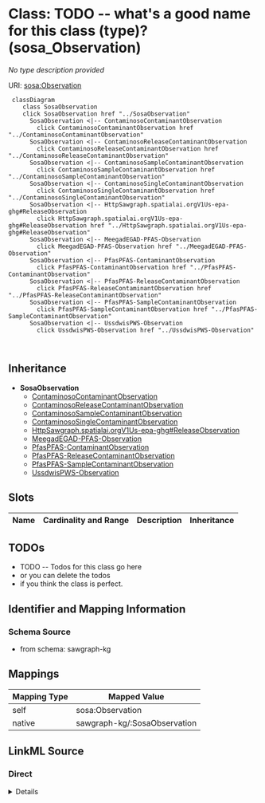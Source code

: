 

# Class: TODO -- what's a good name for this class (type)? (sosa_Observation)


_No type description provided_





URI: [sosa:Observation](http://www.w3.org/ns/sosa/Observation)






```mermaid
 classDiagram
    class SosaObservation
    click SosaObservation href "../SosaObservation"
      SosaObservation <|-- ContaminosoContaminantObservation
        click ContaminosoContaminantObservation href "../ContaminosoContaminantObservation"
      SosaObservation <|-- ContaminosoReleaseContaminantObservation
        click ContaminosoReleaseContaminantObservation href "../ContaminosoReleaseContaminantObservation"
      SosaObservation <|-- ContaminosoSampleContaminantObservation
        click ContaminosoSampleContaminantObservation href "../ContaminosoSampleContaminantObservation"
      SosaObservation <|-- ContaminosoSingleContaminantObservation
        click ContaminosoSingleContaminantObservation href "../ContaminosoSingleContaminantObservation"
      SosaObservation <|-- HttpSawgraph.spatialai.orgV1Us-epa-ghg#ReleaseObservation
        click HttpSawgraph.spatialai.orgV1Us-epa-ghg#ReleaseObservation href "../HttpSawgraph.spatialai.orgV1Us-epa-ghg#ReleaseObservation"
      SosaObservation <|-- MeegadEGAD-PFAS-Observation
        click MeegadEGAD-PFAS-Observation href "../MeegadEGAD-PFAS-Observation"
      SosaObservation <|-- PfasPFAS-ContaminantObservation
        click PfasPFAS-ContaminantObservation href "../PfasPFAS-ContaminantObservation"
      SosaObservation <|-- PfasPFAS-ReleaseContaminantObservation
        click PfasPFAS-ReleaseContaminantObservation href "../PfasPFAS-ReleaseContaminantObservation"
      SosaObservation <|-- PfasPFAS-SampleContaminantObservation
        click PfasPFAS-SampleContaminantObservation href "../PfasPFAS-SampleContaminantObservation"
      SosaObservation <|-- UssdwisPWS-Observation
        click UssdwisPWS-Observation href "../UssdwisPWS-Observation"
      
      
```





## Inheritance
* **SosaObservation**
    * [ContaminosoContaminantObservation](../classes/ContaminosoContaminantObservation.md)
    * [ContaminosoReleaseContaminantObservation](../classes/ContaminosoReleaseContaminantObservation.md)
    * [ContaminosoSampleContaminantObservation](../classes/ContaminosoSampleContaminantObservation.md)
    * [ContaminosoSingleContaminantObservation](../classes/ContaminosoSingleContaminantObservation.md)
    * [HttpSawgraph.spatialai.orgV1Us-epa-ghg#ReleaseObservation](../classes/HttpSawgraph.spatialai.orgV1Us-epa-ghg#ReleaseObservation.md)
    * [MeegadEGAD-PFAS-Observation](../classes/MeegadEGAD-PFAS-Observation.md)
    * [PfasPFAS-ContaminantObservation](../classes/PfasPFAS-ContaminantObservation.md)
    * [PfasPFAS-ReleaseContaminantObservation](../classes/PfasPFAS-ReleaseContaminantObservation.md)
    * [PfasPFAS-SampleContaminantObservation](../classes/PfasPFAS-SampleContaminantObservation.md)
    * [UssdwisPWS-Observation](../classes/UssdwisPWS-Observation.md)



## Slots

| Name | Cardinality and Range | Description | Inheritance |
| ---  | --- | --- | --- |









## TODOs

* TODO -- Todos for this class go here
* or you can delete the todos
* if you think the class is perfect.

## Identifier and Mapping Information







### Schema Source


* from schema: sawgraph-kg




## Mappings

| Mapping Type | Mapped Value |
| ---  | ---  |
| self | sosa:Observation |
| native | sawgraph-kg/:SosaObservation |







## LinkML Source

<!-- TODO: investigate https://stackoverflow.com/questions/37606292/how-to-create-tabbed-code-blocks-in-mkdocs-or-sphinx -->

### Direct

<details>
```yaml
name: sosa_Observation
description: No type description provided
title: TODO -- what's a good name for this class (type)?
todos:
- TODO -- Todos for this class go here
- or you can delete the todos
- if you think the class is perfect.
notes:
- Class with 143064 occurences.
from_schema: sawgraph-kg
rank: 1000
class_uri: sosa:Observation

```
</details>

### Induced

<details>
```yaml
name: sosa_Observation
description: No type description provided
title: TODO -- what's a good name for this class (type)?
todos:
- TODO -- Todos for this class go here
- or you can delete the todos
- if you think the class is perfect.
notes:
- Class with 143064 occurences.
from_schema: sawgraph-kg
rank: 1000
class_uri: sosa:Observation

```
</details>